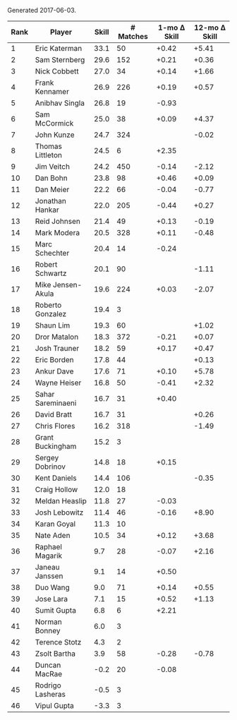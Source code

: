 Generated 2017-06-03.

| Rank | Player            | Skill | # Matches | 1-mo Δ Skill | 12-mo Δ Skill |
|------|-------------------|-------|-----------|--------------|---------------|
|    1 | Eric Katerman     |  33.1 |        50 |        +0.42 |         +5.41 |
|    2 | Sam Sternberg     |  29.6 |       152 |        +0.21 |         +0.36 |
|    3 | Nick Cobbett      |  27.0 |        34 |        +0.14 |         +1.66 |
|    4 | Frank Kennamer    |  26.9 |       226 |        +0.19 |         +0.57 |
|    5 | Anibhav Singla    |  26.8 |        19 |        -0.93 |               |
|    6 | Sam McCormick     |  25.0 |        38 |        +0.09 |         +4.37 |
|    7 | John Kunze        |  24.7 |       324 |              |         -0.02 |
|    8 | Thomas Littleton  |  24.5 |         6 |        +2.35 |               |
|    9 | Jim Veitch        |  24.2 |       450 |        -0.14 |         -2.12 |
|   10 | Dan Bohn          |  23.8 |        98 |        +0.46 |         +0.09 |
|   11 | Dan Meier         |  22.2 |        66 |        -0.04 |         -0.77 |
|   12 | Jonathan Hankar   |  22.0 |       205 |        -0.44 |         +0.27 |
|   13 | Reid Johnsen      |  21.4 |        49 |        +0.13 |         -0.19 |
|   14 | Mark Modera       |  20.5 |       328 |        +0.11 |         -0.48 |
|   15 | Marc Schechter    |  20.4 |        14 |        -0.24 |               |
|   16 | Robert Schwartz   |  20.1 |        90 |              |         -1.11 |
|   17 | Mike Jensen-Akula |  19.6 |       224 |        +0.03 |         -2.07 |
|   18 | Roberto Gonzalez  |  19.4 |         3 |              |               |
|   19 | Shaun Lim         |  19.3 |        60 |              |         +1.02 |
|   20 | Dror Matalon      |  18.3 |       372 |        -0.21 |         +0.07 |
|   21 | Josh Trauner      |  18.2 |        59 |        +0.17 |         +0.47 |
|   22 | Eric Borden       |  17.8 |        44 |              |         +0.13 |
|   23 | Ankur Dave        |  17.6 |        71 |        +0.10 |         +5.78 |
|   24 | Wayne Heiser      |  16.8 |        50 |        -0.41 |         +2.32 |
|   25 | Sahar Sareminaeni |  16.7 |        31 |        +0.40 |               |
|   26 | David Bratt       |  16.7 |        31 |              |         +0.26 |
|   27 | Chris Flores      |  16.2 |       318 |              |         -1.49 |
|   28 | Grant Buckingham  |  15.2 |         3 |              |               |
|   29 | Sergey Dobrinov   |  14.8 |        18 |        +0.15 |               |
|   30 | Kent Daniels      |  14.4 |       106 |              |         -0.35 |
|   31 | Craig Hollow      |  12.0 |        18 |              |               |
|   32 | Meldan Heaslip    |  11.8 |        27 |        -0.03 |               |
|   33 | Josh Lebowitz     |  11.4 |        46 |        -0.16 |         +8.90 |
|   34 | Karan Goyal       |  11.3 |        10 |              |               |
|   35 | Nate Aden         |  10.5 |        34 |        +0.12 |         +3.68 |
|   36 | Raphael Magarik   |   9.7 |        28 |        -0.07 |         +2.16 |
|   37 | Janeau Janssen    |   9.1 |        14 |        +0.50 |               |
|   38 | Duo Wang          |   9.0 |        71 |        +0.14 |         +0.55 |
|   39 | Jose Lara         |   7.1 |        15 |        +0.52 |         +1.13 |
|   40 | Sumit Gupta       |   6.8 |         6 |        +2.21 |               |
|   41 | Norman Bonney     |   6.0 |         3 |              |               |
|   42 | Terence Stotz     |   4.3 |         2 |              |               |
|   43 | Zsolt Bartha      |   3.9 |        58 |        -0.28 |         -0.78 |
|   44 | Duncan MacRae     |  -0.2 |        20 |        -0.08 |               |
|   45 | Rodrigo Lasheras  |  -0.5 |         3 |              |               |
|   46 | Vipul Gupta       |  -3.3 |         3 |              |               |